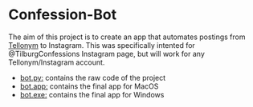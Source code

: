 # Confession-Bot


The aim of this project is to create an app that automates postings from [Tellonym](https://tellonym.me/tells) to Instagram. This was specifically intented for @TilburgConfessions Instagram page, but will work for any Tellonym/Instagram account.

+ [bot.py:](https://github.com/kevinn-12/Confession-Bot/blob/master/bot.py) contains the raw code of the project
+ [bot.app:](https://github.com/kevinn-12/Confession-Bot/tree/master/bot.app/Contents) contains the final app for MacOS
+ [bot.exe:](https://github.com/kevinn-12/Confession-Bot/blob/master/bot.exe) contains the final app for Windows
